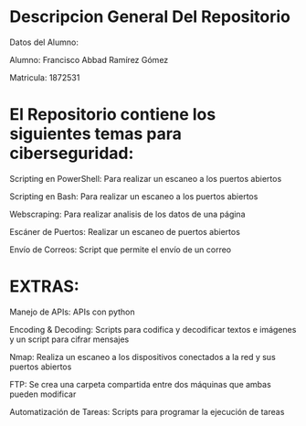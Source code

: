 # Descripcion General Del Repositorio 

Datos del Alumno:

Alumno: Francisco Abbad Ramírez Gómez

Matricula: 1872531


# El Repositorio contiene los siguientes temas para ciberseguridad:

Scripting en PowerShell: Para realizar un escaneo a los puertos abiertos

Scripting en Bash: Para realizar un escaneo a los puertos abiertos

Webscraping: Para realizar analisis de los datos de una página

Escáner de Puertos: Realizar un escaneo de puertos abiertos

Envío de Correos: Script que permite el envío de un correo


# EXTRAS:

Manejo de APIs: APIs con python

Encoding & Decoding: Scripts para codifica y decodificar textos e imágenes y un script para cifrar mensajes

Nmap: Realiza un escaneo a los dispositivos conectados a la red y sus puertos abiertos

FTP: Se crea una carpeta compartida entre dos máquinas que ambas pueden modificar

Automatización de Tareas: Scripts para programar la ejecución de tareas
